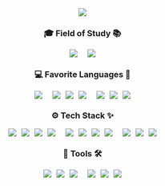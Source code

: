 <div align="center">
  <img src="https://capsule-render.vercel.app/api?type=waving&fontColor=FFFFFF&color=0:e53935,100:e35d5b&height=300&section=header&text=HJ%27s%20Github&fontSize=90"/>
</div>
<h3 align="center">🎓 Field of Study 📚</h3>
<div align="center" style="display: flex; justify-content: center; gap: 20px;">
  <img src="https://img.shields.io/badge/Computer Engineering-000080.svg?style=for-the-badge&logoColor=FFFFFF" />
  <img src="https://img.shields.io/badge/psychology-FF7F50.svg?style=for-the-badge&logoColor=FFFFFF" />
</div>
<h3 align="center">💻 Favorite Languages 🚀</h3>
<div align="center" style="display: flex; justify-content: center; gap: 20px;">
  <img src="https://github-readme-stats.vercel.app/api/top-langs/?username=salmon99&layout=compact&size_weight=0&count_weight=1" />
    <div style="display: flex; gap: 10px;">
      <img src="https://img.shields.io/badge/Java-ff7f00.svg?style=for-the-badge" />
      <img src="https://img.shields.io/badge/JavaScript-F7DF1E.svg?style=for-the-badge&logo=javascript&logoColor=FFFFFF" />
      <img src="https://img.shields.io/badge/python-3776AB.svg?style=for-the-badge&logo=python&logoColor=FFFFFF" />
    </div>
    <div style="display: flex; gap: 10px;">
      <img src="https://img.shields.io/badge/c++-00599C.svg?style=for-the-badge&logo=cplusplus&logoColor=FFFFFF" />
      <img src="https://img.shields.io/badge/SQL-f65650.svg?style=for-the-badge" />
      <img src="https://img.shields.io/badge/Dart-0175C2.svg?style=for-the-badge&logo=dart&logoColor=FFFFFF" />
    </div>
</div>
<h3 align="center">⚙️ Tech Stack ✨</h3>
<div align="center" style="display: flex; justify-content: center; gap: 20px;">
  <div style="display: flex; gap: 10px;">
    <img src="https://img.shields.io/badge/react-20232a.svg?style=for-the-badge&logo=react&logoColor=61DAFB" />
    <img src="https://img.shields.io/badge/spring boot-6DB33F.svg?style=for-the-badge&logo=springboot&logoColor=FFFFFF" />
    <img src="https://img.shields.io/badge/android-34A853.svg?style=for-the-badge&logo=android&logoColor=FFFFFF" />
    <img src="https://img.shields.io/badge/unity-20232a.svg?style=for-the-badge&logo=unity&logoColor=FFFFFF" />
  </div>
  <div style="display: flex; gap: 10px;">
    <img src="https://img.shields.io/badge/pandas-150458.svg?style=for-the-badge&logo=pandas&logoColor=FFFFFF" />
    <img src="https://img.shields.io/badge/mongodb-47A248.svg?style=for-the-badge&logo=mongodb&logoColor=FFFFFF" />
    <img src="https://img.shields.io/badge/mysql-4479A1.svg?style=for-the-badge&logo=mysql&logoColor=FFFFFF" />
    <img src="https://img.shields.io/badge/firebase-DD2C00.svg?style=for-the-badge&logo=firebase&logoColor=FFFFFF" />
  </div>
    <div style="display: flex; gap: 10px;">
    <img src="https://img.shields.io/badge/GCP-4285F4.svg?style=for-the-badge&logo=googlecloud&logoColor=FFFFFF" />
    <img src="https://img.shields.io/badge/docker-2496ED.svg?style=for-the-badge&logo=docker&logoColor=FFFFFF" />
    <img src="https://img.shields.io/badge/ubuntu-E95420.svg?style=for-the-badge&logo=ubuntu&logoColor=FFFFFF" />
  </div>
</div>
<h3 align="center">🔧 Tools 🛠️</h3>
<div align="center" style="display: flex; justify-content: center; gap: 20px;">
  <div style="display: flex; gap: 10px;">
    <img src="https://img.shields.io/badge/intellij-000000.svg?style=for-the-badge&logo=intellijidea&logoColor=FFFFFF" />
    <img src="https://img.shields.io/badge/vscode-0eb4fc.svg?style=for-the-badge&logoColor=FFFFFF" />
    <img src="https://img.shields.io/badge/android studio-3DDC84.svg?style=for-the-badge&logo=androidstudio&logoColor=FFFFFF" />
  </div>
    <div style="display: flex; gap: 10px;">
    <img src="https://img.shields.io/badge/git-F05032.svg?style=for-the-badge&logo=git&logoColor=FFFFFF" />
    <img src="https://img.shields.io/badge/dbeaver-20232a.svg?style=for-the-badge&logo=dbeaver&logoColor=FFFFFF" />
    <img src="https://img.shields.io/badge/notion-000000.svg?style=for-the-badge&logo=notion&logoColor=FFFFFF" />
  </div>
</div>
